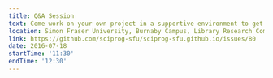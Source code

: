 ```yaml
---
title: Q&A Session
text: Come work on your own project in a supportive environment to get (and give) help from your peers!
location: Simon Fraser University, Burnaby Campus, Library Research Commons
link: https://github.com/sciprog-sfu/sciprog-sfu.github.io/issues/80
date: 2016-07-18
startTime: '11:30'
endTime: '12:30'
---
```

